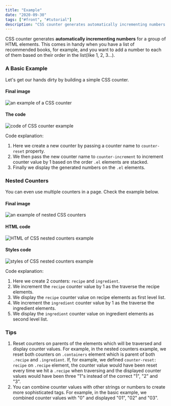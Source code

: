 ```yaml
---
title: "Example"
date: "2020-09-30"
tags: ["#front", "#tutorial"]
description: "CSS counter generates automatically incrementing numbers for a group of HTML elements."
---
```

CSS counter generates **automatically incrementing numbers** for a group of HTML elements. This comes in handy when you have a list of recommended books, for example, and you want to add a number to each of them based on their order in the list(like 1, 2, 3...).

### A Basic Example

Let's get our hands dirty by building a simple CSS counter.

#### Final image

![an example of a CSS counter](/images/post-images/counter.png)

#### The code

![code of CSS counter example](/images/post-images/counter-code.png)

Code explanation:

1. Here we create a new counter by passing a counter name to `counter-reset` property.
2. We then pass the new counter name to `counter-increment` to increment counter value by 1 based on the order `.el` elements are stacked.
3. Finally we display the generated numbers on the `.el` elements.

### Nested Counters

You can even use multiple counters in a page. Check the example below.

#### Final image

![an example of nested CSS counters](/images/post-images/nested-counters.png)

#### HTML code

![HTML of CSS nested counters example](/images/post-images/nested-counters-styles.png)

#### Styles code

![styles of CSS nested counters example](/images/post-images/nested-counters-html.png)

Code explanation:

1. Here we create 2 counters: `recipe` and `ingredient`.
2. We increment the `recipe` counter value by 1 as the traverse the recipe elements.
3. We display the `recipe` counter value on recipe elements as first level list.
4. We increment the `ingredient` counter value by 1 as the traverse the ingredient elements.
5. We display the `ingredient` counter value on ingredient elements as second level list.

### Tips

1. Reset counters on parents of the elements which will be traversed and display counter values. For example, in the nested counters example, we reset both counters on `.containers` element which is parent of both `.recipe` and `.ingredient`. If, for example, we defined `counter-reset: recipe` on `.recipe` element, the counter value would have been reset every time we hit a `.recipe` when traversing and the displayed counter values would have been three "1"s instead of the correct "1", "2" and "3".
2. You can combine counter values with other strings or numbers to create more sophisticated tags. For example, in the basic example, we combined counter values with "0" and displayed "01", "02" and "03".

